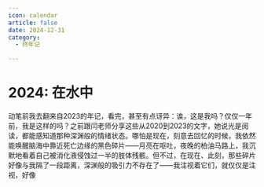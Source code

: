 ```yaml
---
icon: calendar
article: false
date: 2024-12-31
category:
  - 终年记

---
```



# 2024: 在水中

动笔前我去翻来自2023的年记，看完，甚至有点讶异：诶，这是我吗？仅仅一年前，我是这样的吗？之前跟闫老师分享这些从2020到2023的文字，她说光是阅读，都能感知道那种深渊般的情绪状态。哪怕是现在，刻意去回忆的时候，我依然能唤醒脑海中靠近死亡边缘的黑色碎片——月亮在呕吐，夜晚的柏油马路上，我沉默地看着自己被消化液侵蚀过一半的肢体残骸。但不过，在现在、此刻，那些碎片好像与我隔了一段距离，深渊般的吸引力不存在了——我注视着它们，就仅仅是注视，好像